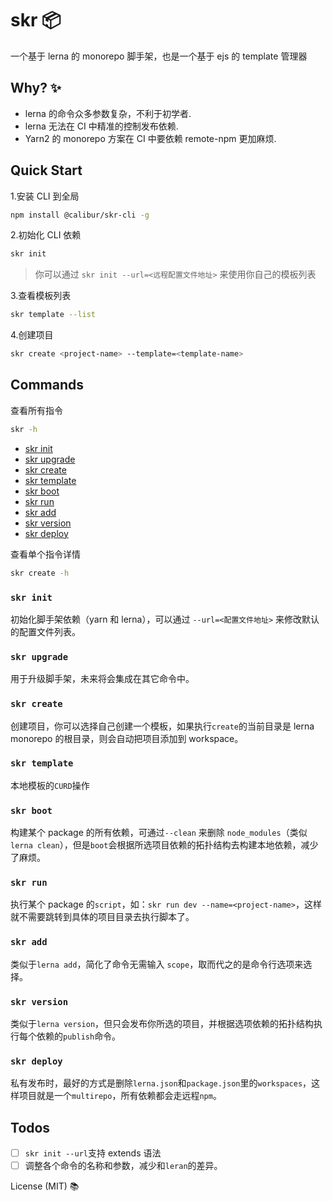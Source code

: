 # skr 📦

一个基于 lerna 的 monorepo 脚手架，也是一个基于 ejs 的 template 管理器

## Why? ✨

- lerna 的命令众多参数复杂，不利于初学者.
- lerna 无法在 CI 中精准的控制发布依赖.
- Yarn2 的 monorepo 方案在 CI 中要依赖 remote-npm 更加麻烦.

## Quick Start

1.安装 CLI 到全局

```sh
npm install @calibur/skr-cli -g
```

2.初始化 CLI 依赖

```sh
skr init
```

> 你可以通过 `skr init --url=<远程配置文件地址>` 来使用你自己的模板列表

3.查看模板列表

```sh
skr template --list
```

4.创建项目

```sh
skr create <project-name> --template=<template-name>
```

## Commands

查看所有指令

```sh
skr -h
```

- [skr init](https://github.com/calibur-tv/skr#skr-init)
- [skr upgrade](https://github.com/calibur-tv/skr#skr-upgrade)
- [skr create](https://github.com/calibur-tv/skr#skr-create)
- [skr template](https://github.com/calibur-tv/skr#skr-template)
- [skr boot](https://github.com/calibur-tv/skr#skr-boot)
- [skr run](https://github.com/calibur-tv/skr#skr-run)
- [skr add](https://github.com/calibur-tv/skr#skr-add)
- [skr version](https://github.com/calibur-tv/skr#skr-version)
- [skr deploy](https://github.com/calibur-tv/skr#skr-deploy)

查看单个指令详情

```sh
skr create -h
```

### `skr init`

初始化脚手架依赖（yarn 和 lerna），可以通过 `--url=<配置文件地址>` 来修改默认的配置文件列表。

### `skr upgrade`

用于升级脚手架，未来将会集成在其它命令中。

### `skr create`

创建项目，你可以选择自己创建一个模板，如果执行`create`的当前目录是 lerna monorepo 的根目录，则会自动把项目添加到 workspace。

### `skr template`

本地模板的`CURD`操作

### `skr boot`

构建某个 package 的所有依赖，可通过`--clean` 来删除 `node_modules`（类似`lerna clean`），但是`boot`会根据所选项目依赖的拓扑结构去构建本地依赖，减少了麻烦。

### `skr run`

执行某个 package 的`script`，如：`skr run dev --name=<project-name>`，这样就不需要跳转到具体的项目目录去执行脚本了。

### `skr add`

类似于`lerna add`，简化了命令无需输入 `scope`，取而代之的是命令行选项来选择。

### `skr version`

类似于`lerna version`，但只会发布你所选的项目，并根据选项依赖的拓扑结构执行每个依赖的`publish`命令。

### `skr deploy`

私有发布时，最好的方式是删除`lerna.json`和`package.json`里的`workspaces`，这样项目就是一个`multirepo`，所有依赖都会走远程`npm`。

## Todos

- [ ] `skr init --url`支持 extends 语法
- [ ] 调整各个命令的名称和参数，减少和`leran`的差异。

License (MIT) 📚
